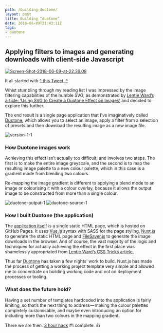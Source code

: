 ```yaml
---
path: /building-duotone/
layout: post
title: Building “duotone”
date: 2018-06-09T21:43:11Z
tags:
- duotone
---
```


## Applying filters to images and generating downloads with client-side Javascript

[![Screen-Shot-2018-06-09-at-22.36.08](/content/images/2018/06/Screen-Shot-2018-06-09-at-22.36.08.png)](https://twitter.com/steveschoger/status/971060691212951552)

It all started with [^ this Tweet. ^](https://twitter.com/steveschoger/status/971060691212951552)

Whist stumbling through my reading list I was impressed by the image filtering capabilities of the humble SVG, as demonstrated by [Lentie Ward’s article: ‘Using SVG to Create a Duotone Effect on Images’](https://css-tricks.com/using-svg-to-create-a-duotone-image-effect/) and decided to explore this further.

The end result is a single page application that I’ve imaginatively called [Duotone](https://psyked.github.io/duotone/), which allows you to select an image, apply a filter from a selection of presets and then download the resulting image as a new image file.

![version-1-1](/content/images/2018/06/version-1-1.gif)

### How Duotone images work
Achieving this effect isn’t actually too difficult, and involves two steps. The first is to make the entire image greyscale, and the second is to map the resulting image palette to a new colour palette, which in this case is a gradient made from blending two colours.

Re-mapping the image gradient is different to applying a blend mode to an image or colourising it with a colour overlay, because it allows the output image to be constructed from more than a single colour.

![duotone-output-1](/content/images/2018/06/duotone-output-1.png)
![duotone-source-1](/content/images/2018/06/duotone-source-1.jpeg)

### How I built Duotone (the application)
The [application itself](https://psyked.github.io/duotone/) is a single static HTML page, which is hosted on GitHub Pages. It uses [Vue.js](https://vuejs.org/) syntax with SASS for the page styling, [Nuxt.js](https://nuxtjs.org/) to generate the static HTML page and [FileSaver.js](https://github.com/eligrey/FileSaver.js) to generate the image downloads in the browser. And of course, the vast majority of the logic and techniques for actually achieving the effect in the first place was shamelessly appropriated from [Lentie Ward’s CSS Tricks article.](https://css-tricks.com/using-svg-to-create-a-duotone-image-effect/)

Thus far [Duotone](https://psyked.github.io/duotone/) has taken a few nights’ work to build. Nuxt.js has made the process of getting a working project template very simple and allowed me to concentrate on building working code and not on deployment processes or tooling.

### What does the future hold?
Having a set number of templates hardcoded into the application is fairly limiting, so that’s the next thing to address — making the colour palettes completely customisable, and maybe even introducing an option for including more than two colours in the mapping gradient.

There we are then. [3 hour hack](https://medium.com/@psyked/3-hour-hacks-d22772439d04) #1 complete. 👍